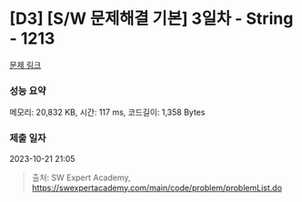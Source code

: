 # [D3] [S/W 문제해결 기본] 3일차 - String - 1213 

[문제 링크](https://swexpertacademy.com/main/code/problem/problemDetail.do?contestProbId=AV14P0c6AAUCFAYi) 

### 성능 요약

메모리: 20,832 KB, 시간: 117 ms, 코드길이: 1,358 Bytes

### 제출 일자

2023-10-21 21:05



> 출처: SW Expert Academy, https://swexpertacademy.com/main/code/problem/problemList.do
